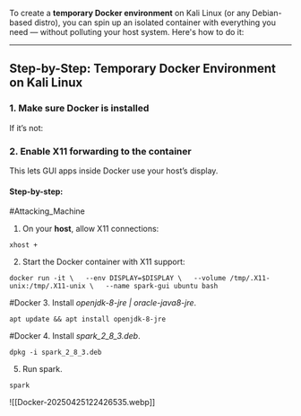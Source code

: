 
To create a **temporary Docker environment** on Kali Linux (or any Debian-based distro), you can spin up an isolated container with everything you need — without polluting your host system. Here's how to do it:

---

## Step-by-Step: Temporary Docker Environment on Kali Linux

### 1. **Make sure Docker is installed**

If it’s not:

### **2. Enable X11 forwarding to the container**

This lets GUI apps inside Docker use your host’s display.

#### Step-by-step:

#Attacking_Machine 
1. On your **host**, allow X11 connections:
```
xhost +
```

2. Start the Docker container with X11 support:
```
docker run -it \   --env DISPLAY=$DISPLAY \   --volume /tmp/.X11-unix:/tmp/.X11-unix \   --name spark-gui ubuntu bash
```

#Docker 
3. Install  *openjdk-8-jre | oracle-java8-jre*.

```
apt update && apt install openjdk-8-jre
```

#Docker 
4. Install *spark_2_8_3.deb*. 
```
dpkg -i spark_2_8_3.deb 
```

5. Run spark.
```
spark
```

![[Docker-20250425122426535.webp]]

